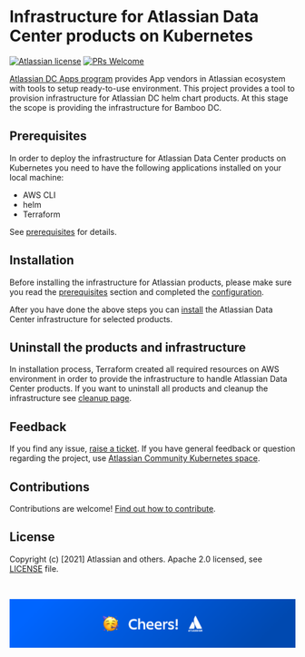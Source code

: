 # Infrastructure for Atlassian Data Center products on Kubernetes
[![Atlassian license](https://img.shields.io/badge/license-Apache%202.0-blue.svg?style=flat-square)](https://github.com/atlassian-labs/data-center-terraform/blob/main/LICENSE) 
[![PRs Welcome](https://img.shields.io/badge/PRs-welcome-brightgreen.svg?style=flat-square)](https://github.com/atlassian-labs/data-center-terraform/blob/main/CONTRIBUTING.md)


[Atlassian DC Apps program](https://developer.atlassian.com/platform/marketplace/dc-apps-submitting-your-app/#step-2--test-your-app-s-performance-at-scale)
provides App vendors in Atlassian ecosystem with tools to setup ready-to-use environment. 
This project provides a tool to provision infrastructure for Atlassian DC helm chart products.
At this stage the scope is providing the infrastructure for Bamboo DC.


## Prerequisites

In order to deploy the infrastructure for Atlassian Data Center products on Kubernetes you need to have the 
following applications installed on your local machine:

* AWS CLI
* helm
* Terraform

See [prerequisites](userguide/PREREQUISITES.md) for details. 

## Installation
Before installing the infrastructure for Atlassian products, please make sure you read the 
[prerequisites](userguide/PREREQUISITES.md) section and completed the [configuration](userguide/CONFIGURATION.md). 

After you have done the above steps you can [install](userguide/INSTALLATION.md) the Atlassian Data Center infrastructure 
for selected products. 

## Uninstall the products and infrastructure 

In installation process, Terraform created all required resources on AWS environment in order to provide the infrastructure to handle Atlassian Data Center products. 
If you want to uninstall all products and cleanup the infrastructure see [cleanup page](userguide/CLEANUP.md).


## Feedback

If you find any issue, [raise a ticket](https://github.com/atlassian-labs/data-center-terraform/issues). If you have general feedback or question 
regarding the project, use [Atlassian Community Kubernetes space](https://community.atlassian.com/t5/Atlassian-Data-Center-on/gh-p/DC_Kubernetes).
  

## Contributions

Contributions are welcome! [Find out how to contribute](https://github.com/atlassian-labs/data-center-terraform/blob/main/CONTRIBUTING.md). 

## License

Copyright (c) [2021] Atlassian and others.
Apache 2.0 licensed, see [LICENSE](https://github.com/atlassian-labs/data-center-terraform/blob/main/LICENSE) file.

<br/> 


[![With ❤️ from Atlassian](https://raw.githubusercontent.com/atlassian-internal/oss-assets/master/banner-cheers-light.png)](https://www.atlassian.com)
